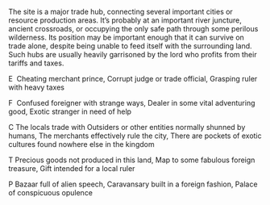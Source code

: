 The site is a major trade hub, connecting several important cities or resource production areas. It’s probably at an important river juncture, ancient crossroads, or occupying the only safe path through some perilous wilderness. Its position may be important enough that it can survive on trade alone, despite being unable to feed itself with the surrounding land. Such hubs are usually heavily garrisoned by the lord who profits from their tariffs and taxes.

E  Cheating merchant prince, Corrupt judge or trade official, Grasping ruler with heavy taxes
    
F  Confused foreigner with strange ways, Dealer in some vital adventuring good, Exotic stranger in need of help
    

C The locals trade with Outsiders or other entities normally shunned by humans, The merchants effectively rule the city, There are pockets of exotic cultures found nowhere else in the kingdom

T Precious goods not produced in this land, Map to some fabulous foreign treasure, Gift intended for a local ruler

P Bazaar full of alien speech, Caravansary built in a foreign fashion, Palace of conspicuous opulence